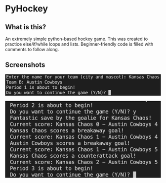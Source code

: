 # PyHockey

## What is this?

An extremely simple python-based hockey game. This was created to practice else/if/while loops and lists. Beginner-friendly code is filled with comments to follow along.


## Screenshots

![Screenshot1](images/Screenshot1.png)

![Screenshot2](images/Screenshot2.png)
